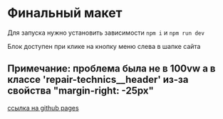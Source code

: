 # Финальный макет
Для запуска нужно установить зависимости ```npm i``` и ```npm run dev```

Блок доступен при клике на кнопку меню слева в шапке сайта

## Примечание: проблема была не в 100vw а в классе 'repair-technics__header' из-за свойства "margin-right: -25px"


[ссылка на github pages](https://octavian-imp.github.io/verstka-webpack.github.io/)
